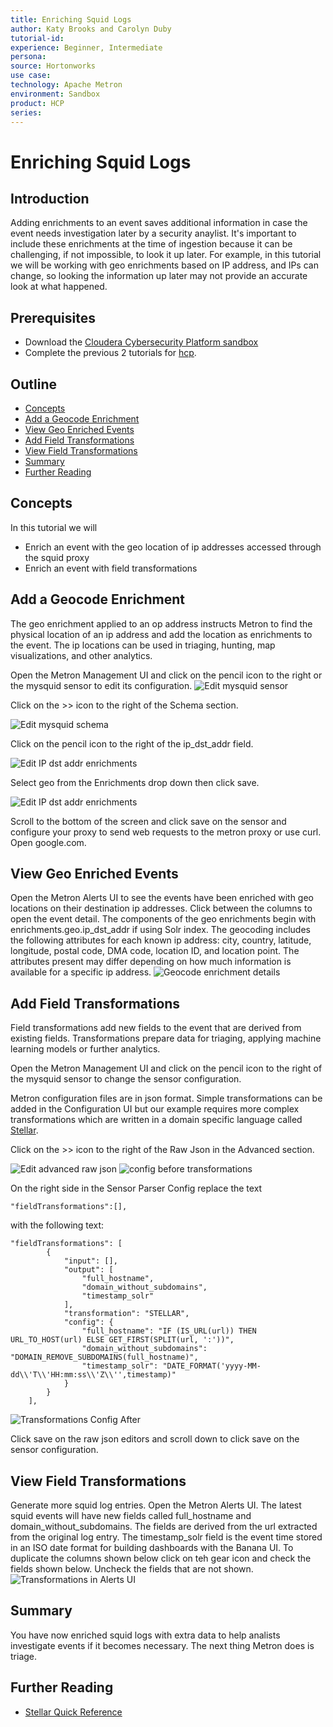 ```yaml
---
title: Enriching Squid Logs
author: Katy Brooks and Carolyn Duby
tutorial-id: 
experience: Beginner, Intermediate
persona: 
source: Hortonworks
use case: 
technology: Apache Metron
environment: Sandbox
product: HCP
series: 
---
```


# Enriching Squid Logs

## Introduction

Adding enrichments to an event saves additional information in case the event needs investigation later by a security anaylist. It's important to include these enrichments at the time of ingestion because it can be challenging, if not impossible, to look it up later. For example, in this tutorial we will be working with geo enrichments based on IP address, and IPs can change, so looking the information up later may not provide an accurate look at what happened.

## Prerequisites

- Download the [Cloudera Cybersecurity Platform sandbox](http://needlink.com)
- Complete the previous 2 tutorials for [hcp](..).

## Outline

- [Concepts](#concepts)
- [Add a Geocode Enrichment](#add-a-geocode-enrichment)
- [View Geo Enriched Events](#view-geo-enriched-events)
- [Add Field Transformations](#add-field-transformations)
- [View Field Transformations](#view-field-transformations)
- [Summary](#summary)
- [Further Reading](#further-reading)

## Concepts

In this tutorial we will

- Enrich an event with the geo location of ip addresses accessed through the squid proxy
- Enrich an event with field transformations

## Add a Geocode Enrichment

The geo enrichment applied to an op address instructs Metron to find the physical location of an ip address and add the location as enrichments to the event. The ip locations can be used in triaging, hunting, map visualizations, and other analytics.

Open the Metron Management UI and click on the pencil icon to the right or the mysquid sensor to edit its configuration.
![Edit mysquid sensor](assets/edit_mysquid.png)

Click on the >> icon to the right of the Schema section.

![Edit mysquid schema](assets/edit_schema.png)

Click on the pencil icon to the right of the ip_dst_addr field.

![Edit IP dst addr enrichments](assets/edit_ip_dst_addr_enrich.png)

Select geo from the Enrichments drop down then click save.

![Edit IP dst addr enrichments](assets/ip_dst_addr_geo.png)

Scroll to the bottom of the screen and click save on the sensor and configure your proxy to send web requests to the metron proxy or use curl. Open google.com.

## View Geo Enriched Events

Open the Metron Alerts UI to see the events have been enriched with geo locations on their destination ip addresses. Click between the columns to open the event detail. The components of the geo enrichments begin with enrichments.geo.ip_dst_addr if using Solr index. The geocoding includes the following attributes for each known ip address: city, country, latitude, longitude, postal code, DMA code, location ID, and location point. The attributes present may differ depending on how much information is available for a specific ip address.
![Geocode enrichment details](assets/geo_code_enrich_detail.png)

## Add Field Transformations

Field transformations add new fields to the event that are derived from existing fields. Transformations prepare data for triaging, applying machine learning models or further analytics.

Open the Metron Management UI and click on the pencil icon to the right of the mysquid sensor to change the sensor configuration.

Metron configuration files are in json format. Simple transformations can be added in the Configuration UI but our example requires more complex transformations which are written in a domain specific language called [Stellar](https://docs.hortonworks.com/HDPDocuments/HCP1/HCP-1.6.1/stellar-quick-ref/content/introduction_to_stellar_language.html).

Click on the >> icon to the right of the Raw Json in the Advanced section.

![Edit advanced raw json](assets/edit_advanced_raw_json.png)
![config before transformations](assets/transformation_config_before.png)

On the right side in the Sensor Parser Config replace the text
```
"fieldTransformations":[],
```
with the following text:
```
"fieldTransformations": [
		{
			"input": [],
			"output": [
				"full_hostname",
				"domain_without_subdomains",
				"timestamp_solr"
			],
			"transformation": "STELLAR",
			"config": {
				"full_hostname": "IF (IS_URL(url)) THEN URL_TO_HOST(url) ELSE GET_FIRST(SPLIT(url, ':'))",
				"domain_without_subdomains": "DOMAIN_REMOVE_SUBDOMAINS(full_hostname)",
				"timestamp_solr": "DATE_FORMAT('yyyy-MM-dd\\'T\\'HH:mm:ss\\'Z\\'',timestamp)"
			}
		}
	],
```

![Transformations Config After](assets/transformations_config_after.png)

Click save on the raw json editors and scroll down to click save on the sensor configuration.

## View Field Transformations

Generate more squid log entries. Open the Metron Alerts UI. The latest squid events will have new fields called full_hostname and domain_without_subdomains. The fields are derived from the url extracted from the original log entry. The timestamp_solr field is the event time stored in an ISO date format for building dashboards with the Banana UI. To duplicate the columns shown below click on teh gear icon and check the fields shown below. Uncheck the fields that are not shown.
![Transformations in Alerts UI](assets/alerts_with_transformations.png)

## Summary

You have now enriched squid logs with extra data to help analists investigate events if it becomes necessary. The next thing Metron does is triage.

## Further Reading

- [Stellar Quick Reference](https://docs.hortonworks.com/HDPDocuments/HCP1/HCP-1.6.1/stellar-quick-ref/content/introduction_to_stellar_language.html)
